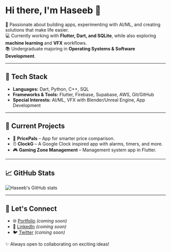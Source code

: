 # Hi there, I'm Haseeb 👋

🚀 Passionate about building apps, experimenting with AI/ML, and creating solutions that make life easier.  
💻 Currently working with **Flutter, Dart, and SQLite**, while also exploring **machine learning** and **VFX** workflows.  
📚 Undergraduate majoring in **Operating Systems & Software Development**.  

---

## 🔧 Tech Stack
- **Languages:** Dart, Python, C++, SQL  
- **Frameworks & Tools:** Flutter, Firebase, Supabase, AWS, Git/GitHub  
- **Special Interests:** AI/ML, VFX with Blender/Unreal Engine, App Development  

---

## 🌟 Current Projects
- 📱 **PricePals** – App for smarter price comparison.  
- ⏰ **ClockG** – A Google Clock inspired app with alarms, timers, and more.  
- 🎮 **Gaming Zone Management** – Management system app in Flutter.  

---

## 📈 GitHub Stats
![Haseeb's GitHub stats](https://github-readme-stats.vercel.app/api?username=Haxeeb71&show_icons=true&theme=tokyonight)

---

## 🤝 Let's Connect
- 🌐 [Portfolio](#) *(coming soon)*  
- 💼 [LinkedIn](#)  *(coming soon)*
- 🐦 [Twitter](#)  *(coming soon)*

✨ Always open to collaborating on exciting ideas!
